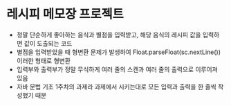 # 레시피 메모장 프로젝트

- 정말 단순하게 좋아하는 음식과 별점을 입력받고, 해당 음식의 레시피 값을 입력하면 값이 도출되는 코드
- 별점을 입력받았을 때 형변환 문제가 발생하여  Float.parseFloat(sc.nextLine()) 이러한 형태로 형변환
- 입력부와 출력부가 정말 무식하게 여러 줄의 스캔과 여러 줄의 출력으로 이루어져 있음
- 자바 문법 기초 1주차의 과제라 과제에서 시키는대로 모든 입력과 출력을 한 줄씩 작성했기 때문
